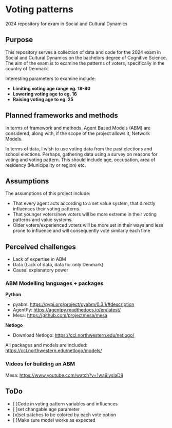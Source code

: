 # Voting patterns
2024 repository for exam in Social and Cultural Dynamics

## Purpose
This repository serves a collection of data and code for the 2024 exam in Social and Cultural Dynamics on the bachelors degree of Cognitive Science.
The aim of the exam is to examine the patterns of voters, specifically in the country of Denmark.

Interesting parameters to examine include:
- **Limiting voting age range eg. 18-80**
- **Lowering voting age to eg. 16**
- **Raising voting age to eg. 25**

## Planned frameworks and methods
In terms of framework and methods, Agent Based Models (ABM) are considered, along with, if the scope of the project allows it, Network Models.

In terms of data, I wish to use voting data from the past elections and school elections. Perhaps, gathering data using a survey on reasons for voting and voting pattern.
This should include age, occupation, area of residency (Municipality or region) etc.

## Assumptions
The assumptions of this project include: 
- That every agent acts according to a set value system, that directly influences their voting patterns.
- That younger voters/new voters will be more extreme in their voting patterns and value systems.
- Older voters/experienced voters will be more set in their ways and less prone to influence and will consequently vote similarly each time

## Perceived challenges
- Lack of expertise in ABM
- Data (Lack of data, data for only Denmark)
- Causal explanatory power

### ABM Modelling languages + packages
**Python**
- pyabm: https://pypi.org/project/pyabm/0.3.1/#description
- AgentPy: https://agentpy.readthedocs.io/en/latest/
- Mesa: https://github.com/projectmesa/mesa

**Netlogo**
- Download Netlogo: https://ccl.northwestern.edu/netlogo/

All packages and models are included: https://ccl.northwestern.edu/netlogo/models/

### Videos for building an ABM
Mesa: https://www.youtube.com/watch?v=1wa9lysIaD8

## ToDo
- [ ]Code in voting pattern variables and influences
- [ ]set changable age parameter
- [x]set patches to be colored by each vote option 
- [ ]Make sure model works as expected
